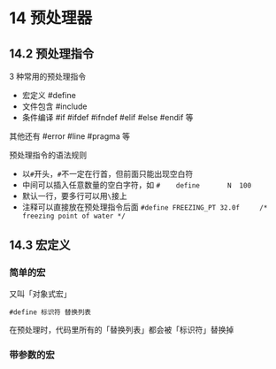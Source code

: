 # 14 预处理器

## 14.2 预处理指令

3 种常用的预处理指令

- 宏定义 #define
- 文件包含 #include
- 条件编译 #if #ifdef #ifndef #elif #else #endif 等

其他还有 #error #line #pragma 等

预处理指令的语法规则

- 以`#`开头，`#`不一定在行首，但前面只能出现空白符
- 中间可以插入任意数量的空白字符，如 `#    define       N  100`
- 默认一行，要多行可以用`\`接上
- 注释可以直接放在预处理指令后面 `#define FREEZING_PT 32.0f     /* freezing point of water */`

## 14.3 宏定义

### 简单的宏

又叫「对象式宏」

`#define 标识符 替换列表`

在预处理时，代码里所有的「替换列表」都会被「标识符」替换掉

### 带参数的宏



